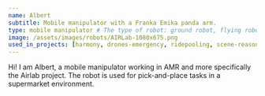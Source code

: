 ```yaml
---
name: Albert   
subtitle: Mobile manipulator with a Franka Emika panda arm. 
type: mobile manipulator # The type of robot: ground robot, flying robot, manipulator, mobile manipulator
image: /assets/images/robots/AIRLab-1080x675.png
used_in_projects: [harmony, drones-emergency, ridepooling, scene-reasoning-team] # List of project IDs, separated by commas.
---
```


Hi! I am Albert, a mobile manipulator working in AMR and more specifically the Airlab project. The robot is used for pick-and-place tasks in a supermarket environment.